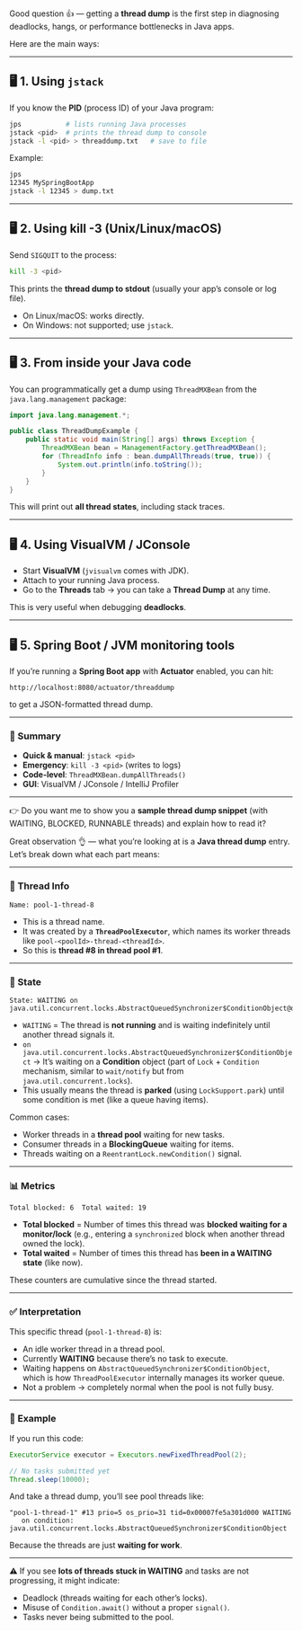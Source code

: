 Good question 👍 — getting a **thread dump** is the first step in diagnosing deadlocks, hangs, or performance bottlenecks in Java apps.

Here are the main ways:

---

## 🖥️ 1. Using **`jstack`**

If you know the **PID** (process ID) of your Java program:

```bash
jps           # lists running Java processes
jstack <pid>  # prints the thread dump to console
jstack -l <pid> > threaddump.txt   # save to file
```

Example:

```bash
jps
12345 MySpringBootApp
jstack -l 12345 > dump.txt
```

---

## 🖥️ 2. Using **kill -3 (Unix/Linux/macOS)**

Send `SIGQUIT` to the process:

```bash
kill -3 <pid>
```

This prints the **thread dump to stdout** (usually your app’s console or log file).

* On Linux/macOS: works directly.
* On Windows: not supported; use `jstack`.

---

## 🖥️ 3. From **inside your Java code**

You can programmatically get a dump using `ThreadMXBean` from the `java.lang.management` package:

```java
import java.lang.management.*;

public class ThreadDumpExample {
    public static void main(String[] args) throws Exception {
        ThreadMXBean bean = ManagementFactory.getThreadMXBean();
        for (ThreadInfo info : bean.dumpAllThreads(true, true)) {
            System.out.println(info.toString());
        }
    }
}
```

This will print out **all thread states**, including stack traces.

---

## 🖥️ 4. Using **VisualVM / JConsole**

* Start **VisualVM** (`jvisualvm` comes with JDK).
* Attach to your running Java process.
* Go to the **Threads** tab → you can take a **Thread Dump** at any time.

This is very useful when debugging **deadlocks**.

---

## 🖥️ 5. Spring Boot / JVM monitoring tools

If you’re running a **Spring Boot app** with **Actuator** enabled, you can hit:

```
http://localhost:8080/actuator/threaddump
```

to get a JSON-formatted thread dump.

---

### 🔑 Summary

* **Quick & manual**: `jstack <pid>`
* **Emergency**: `kill -3 <pid>` (writes to logs)
* **Code-level**: `ThreadMXBean.dumpAllThreads()`
* **GUI**: VisualVM / JConsole / IntelliJ Profiler

---

👉 Do you want me to show you a **sample thread dump snippet** (with WAITING, BLOCKED, RUNNABLE threads) and explain how to read it?


Great observation 👌 — what you’re looking at is a **Java thread dump** entry. Let’s break down what each part means:

---

### 🧵 Thread Info

```
Name: pool-1-thread-8
```

* This is a thread name.
* It was created by a **`ThreadPoolExecutor`**, which names its worker threads like `pool-<poolId>-thread-<threadId>`.
* So this is **thread #8 in thread pool #1**.

---

### 🔄 State

```
State: WAITING on java.util.concurrent.locks.AbstractQueuedSynchronizer$ConditionObject@def636f
```

* `WAITING` = The thread is **not running** and is waiting indefinitely until another thread signals it.
* `on java.util.concurrent.locks.AbstractQueuedSynchronizer$ConditionObject` →
  It’s waiting on a **Condition** object (part of `Lock` + `Condition` mechanism, similar to `wait/notify` but from `java.util.concurrent.locks`).
* This usually means the thread is **parked** (using `LockSupport.park`) until some condition is met (like a queue having items).

Common cases:

* Worker threads in a **thread pool** waiting for new tasks.
* Consumer threads in a **BlockingQueue** waiting for items.
* Threads waiting on a `ReentrantLock.newCondition()` signal.

---

### 📊 Metrics

```
Total blocked: 6  Total waited: 19
```

* **Total blocked** = Number of times this thread was **blocked waiting for a monitor/lock** (e.g., entering a `synchronized` block when another thread owned the lock).
* **Total waited** = Number of times this thread has **been in a WAITING state** (like now).

These counters are cumulative since the thread started.

---

### ✅ Interpretation

This specific thread (`pool-1-thread-8`) is:

* An idle worker thread in a thread pool.
* Currently **WAITING** because there’s no task to execute.
* Waiting happens on `AbstractQueuedSynchronizer$ConditionObject`, which is how `ThreadPoolExecutor` internally manages its worker queue.
* Not a problem → completely normal when the pool is not fully busy.

---

### 📌 Example

If you run this code:

```java
ExecutorService executor = Executors.newFixedThreadPool(2);

// No tasks submitted yet
Thread.sleep(10000);
```

And take a thread dump, you’ll see pool threads like:

```
"pool-1-thread-1" #13 prio=5 os_prio=31 tid=0x00007fe5a301d000 WAITING
   on condition: java.util.concurrent.locks.AbstractQueuedSynchronizer$ConditionObject
```

Because the threads are just **waiting for work**.

---

⚠️ If you see **lots of threads stuck in WAITING** and tasks are not progressing, it might indicate:

* Deadlock (threads waiting for each other’s locks).
* Misuse of `Condition.await()` without a proper `signal()`.
* Tasks never being submitted to the pool.
 
